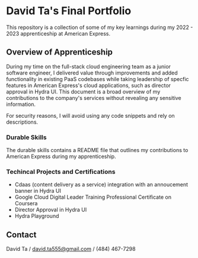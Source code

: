 # David Ta's Final Portfolio

This repository is a collection of some of my key learnings during my 2022 - 2023 apprenticeship at American Express.

## Overview of Apprenticeship

During my time on the full-stack cloud engineering team as a junior software engineer, I delivered value through improvements and added functionality in existing PaaS codebases while taking leadership of specfic features in American Express's cloud applications, such as director approval in Hydra UI. This document is a broad overview of my contributions to the company's services without revealing any sensitive information.

For security reasons, I will avoid using any code snippets and rely on descriptions.

### Durable Skills

The durable skills contains a README file that outlines my contributions to American Express during my apprenticeship.

### Techincal Projects and Certifications

- Cdaas (content delivery as a service) integration with an annoucement banner in Hydra UI
- Google Cloud Digital Leader Training Professional Certificate on Coursera
- Director Approval in Hydra UI
- Hydra Playground

## Contact

David Ta / david.ta555@gmail.com / (484) 467-7298
